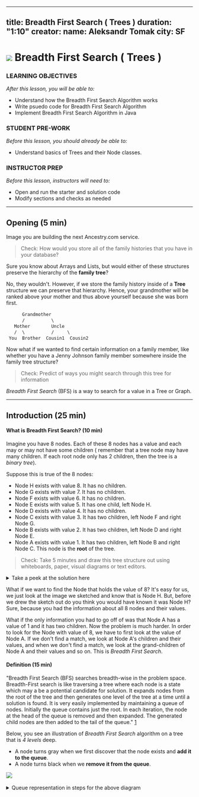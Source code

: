 
---
title: Breadth First Search ( Trees )
duration: "1:10"
creator:
    name: Aleksandr Tomak
    city: SF
---


# ![](https://ga-dash.s3.amazonaws.com/production/assets/logo-9f88ae6c9c3871690e33280fcf557f33.png) Breadth First Search ( Trees )


### LEARNING OBJECTIVES
*After this lesson, you will be able to:*
- Understand how the Breadth First Search Algorithm works
- Write psuedo code for Breadth First Search Algorithm
- Implement Breadth First Search Algorithm in Java

### STUDENT PRE-WORK

*Before this lesson, you should already be able to:*
- Understand basics of Trees and their Node classes.


### INSTRUCTOR PREP

*Before this lesson, instructors will need to:*
- Open and run the starter and solution code
- Modify sections and checks as needed

---
<a name="opening"></a>
## Opening (5 min)

Image you are building the next Ancestry.com service. 

> Check: How would you store all of the family histories that you have in your database? 

Sure you know about Arrays and Lists, but would either of these structures preserve the hierarchy of the **family tree**? 

No, they wouldn't. However, if we store the family history inside of a **Tree** structure we can preserve that hierarchy. Hence, your grandmother will be ranked above your mother and thus above yourself because she was born first.
```
      Grandmother
      /          \ 
   Mother        Uncle
   /  \          /     \
 You  Brother  Cousin1  Cousin2
 ```

Now what if we wanted to find certain information on a family member, like whether you have a Jenny Johnson family member somewhere inside the family tree structure?

> Check: Predict of ways you might search through this tree for information

*Breadth First Search* (BFS) is a way to search for a value in a Tree or Graph.

---
<a name="intro"></a>
## Introduction (25 min)

#### What is Breadth First Search? (10 min)

Imagine you have 8 nodes. Each of these 8 nodes has a value and each may or may not have some children ( remember that a tree node may have many children. If each root node only has 2 children, then the tree is a *binary tree*). 

Suppose this is true of the 8 nodes:
- Node H exists with value 8. It has no children.
- Node G exists with value 7. It has no children.
- Node F exists with value 6. It has no children.
- Node E exists with value 5. It has one child, left Node H.
- Node D exists with value 4. It has no children.
- Node C exists with value 3. It has two children, left Node F and right Node G.
- Node B exists with value 2. It has two children, left Node D and right Node E.
- Node A exists with value 1. It has two children, left Node B and right Node C. This node is the **root** of the tree.

> Check: Take 5 minutes and draw this tree structure out using whiteboards, paper, visual diagrams or text editors.

<details>
   <summary>Take a peek at the solution here</summary>
   ![](tree_solution.jpg)   
</details>

What if we want to find the Node that holds the value of 8? It's easy for us, we just look at the image we sketched and know that is Node H. But, before we drew the sketch out do you think you would have known it was Node H? Sure, because you had the information about all 8 nodes and their values. 

What if the only information you had to go off of was that Node A has a value of 1 and it has two children. Now the problem is much harder. In order to look for the Node with value of 8, we have to first look at the value of Node A. If we don't find a match, we look at Node A's children and their values, and when we don't find a match, we look at the grand-children of Node A and their values and so on. This is *Breadth First Search*. 

#### Definition (15 min)

"Breadth First Search (BFS) searches breadth-wise in the problem space. Breadth-First search is like traversing a tree where each node is a state which may a be a potential candidate for solution. It expands nodes from the root of the tree and then generates one level of the tree at a time until a solution is found. It is very easily implemented by maintaining a queue of nodes. Initially the queue contains just the root. In each iteration, the node at the head of the queue is removed and then expanded. The generated child nodes are then added to the tail of the queue." [1](http://intelligence.worldofcomputing.net/ai-search/breadth-first-search.html#.V6kLjpMrJXg)

Below, you see an illustration of *Breadth First Search* algorithm on a tree that is *4 levels* deep.
* A node turns gray when we first discover that the node exists and **add it to the queue**.
* A node turns black when we **remove it from the queue**. 

![](https://camo.githubusercontent.com/2f57e6239884a1a03402912f13c49555dec76d06/68747470733a2f2f75706c6f61642e77696b696d656469612e6f72672f77696b6970656469612f636f6d6d6f6e732f342f34362f416e696d617465645f4246532e676966)

<details>
   <summary>Queue representation in steps for the above diagram</summary>
```java
// Assume that a new queue is created and that `Node a` is provided as the root ( following the above example )
Step 0. Queue q = new Queue(); // New queue is created before we traverse the tree.
Step 0. int seekValue = 8;     // value to find
Step 0. Node a;                // root 

Step 1. q.enqueue(a); // Root `Node a` is added to queue. Status of queue: [ A ]
Step 2. q.dequeue(); // Remove first element of queue, aka the root node `a`. Status of queue: [ ]
Step 3. Check value of `Node a`, it doesn't match seekValue of 8. Status of queue: [ ]

Step 4. q.enqueue(a.leftChild()) // Add left child of node `a` to queue. Status of queue: [ B ]
Step 5. q.enqueue(a.rightChild()) // Add right child of node `a` to queue. Status of queue: [ B, C ]
Step 6. q.dequeue(); // Remove node b from queue so we can check its value. Status of queue: [ C ]
Step 7. Check value of `Node b`, it doesn't match seekValue of 8. Status of queue: [ C ]

Step 8. q.enqueue(b.leftChild()) // Add left child of node `b` to queue. Status of queue: [ C, D ]
Step 9. q.enqueue(b.rightChild()) // Add right child of node `b` to queue. Status of queue: [ C, D, E ]
Step 10. q.dequeue(); // Remove node `c` from queue so we can check its value. Status of queue: [ D, E ]
Step 11. Check value of `Node c`, it doesn't match seekValue of 8. Status of queue: [ D, E ]

Step 12. q.enqueue(c.leftChild()) // Add left child of node `c` to queue. Status of queue: [ D, E, F ]
Step 13. q.enqueue(c.rightChild()) // Add right child of node `c` to queue. Status of queue: [ D, E, F, G ]
Step 14. q.dequeue(); // Remove node `d` from queue so we can check its value. Status of queue: [ E, F, G ]
Step 15. Check value of `Node d`, it doesn't match seekValue of 8. Status of queue: [ E, F, G ]

Step 17. q.dequeue(); // Node `d` has no children to add. Remove next node `e` from queue. Status of queue: [ F, G ]
Step 18. Check value of `Node e`, it doesn't match seekValue of 8. Status of queue: [ F, G ]

Step 19. q.enqueue(e.leftChild()) // Add left child of node `e` to queue. Status of queue: [ F, G, H ]
Step 20. Node e has no right child skip adding the right child to queue.
Step 21. q.dequeue(); // Remove node `f` from queue so we can check its value. Status of queue: [ G, H ]
Step 22. Check value of `Node f`, it doesn't match seekValue of 8. Status of queue: [ G, H ]

Step 23. q.dequeue(); // Node 'f' has no children to add. Remove next node 'g' from the queue. Status of queue: [ H ]
Step 24. Check value of `Node g`, it doesn't match seekValue of 8. Status of queue: [ H ]

Step 23. q.dequeue(); // Node 'g' has no children to add. Remove next node 'h' from the queue. Status of queue: [ ]
Step 24. Check value of `Node h`, it matches seekValue of 8! Status of queue: [ ]. Return node `h` as the answer.

```
</details>

---
<a name="grp-practice"></a>
## Exercises: Breadth First Tree Search (25 min)

1. In English, describe how you would use breadth first search to find any node with a given value. Your algorithm should assume you have a tree data structure and that you can access each node's value and its array of children (do not assume it's a binary tree which has only 2 children). You can assume you're given a target value to find.

2. On the whiteboard, pseudocode a breadth first search method. Assume you have a tree data structure that allows the following operations on all nodes:
      * `node.getValue()` returns the value of the node
      * `node.getChildren()` returns an `ArrayList<Node>` of size zero or more ( if size is always 2, then its a binary tree ).
      * You are given the tree root node as `Node root` parameter into your search method.

3. In English, describe how you would modify your breadth first search function to work on a binary search tree. Remember, a *Binary Search Tree* is a tree where all the children to the left of the parent hold a lower value than the parent while all the children to the right hold a greater value.

      <details>
      <summary>Binary Search Tree Illustration with a root node that has value of 4</summary>
      ```
            4
           / \
         2     6
        / \   / \
       1   3 5   7
      ```
      </details>

---
<a name="ind-practice"></a>
## Independent Practice (20 min)

You will be writing the algorithm for *Breadth First Search*.

Open the [starter code](starter-code/) inside **IntelliJ**. Inside the `BinaryTree.java` you will find the `findValueUsingBfs()` method. Your job is to complete this method so that when the program runs, it will find
the node with `seekValue = 8` ( defined in `Main.java`. Try changing the `seekValue` to verify the algorithm you 
wrote alctually works.

You can reference the [solution code](solution-code/) to check your answer.

---
<a name="ind-practice"></a>
## Conclusion (5 min)

*Breadth First Search* is an easy way ( in terms of implementation ) to search over trees for a certain value. You can also run this algorithm over a *Graph*.

* What are the pros of BFS?
* What are the cons of BFS?
